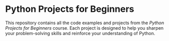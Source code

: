# Python Projects for Beginners


This repository contains all the code examples and projects from the *Python Projects for Beginners* course. Each project is designed to help you sharpen your problem-solving skills and reinforce your understanding of Python.
